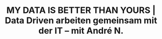 ---
layout: post
title:  "MY DATA IS BETTER THAN YOURS | Data Driven arbeiten gemeinsam mit der IT – mit André N."
language: German
tags:
content_pieces: 
    - type: podigee
      url: https://mydata.podigee.io/119-neue-episode/embed?context=external
---